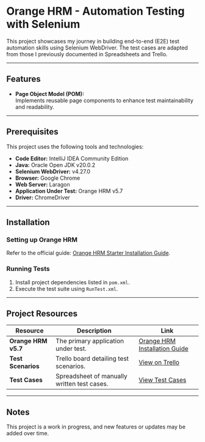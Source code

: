 # Orange HRM - Automation Testing with Selenium

This project showcases my journey in building end-to-end (E2E) test automation skills using Selenium WebDriver. The test cases are adapted from those I previously documented in Spreadsheets and Trello.

---

## Features

- **Page Object Model (POM):**  
  Implements reusable page components to enhance test maintainability and readability.

---

## Prerequisites

This project uses the following tools and technologies:

- **Code Editor:** IntelliJ IDEA Community Edition
- **Java:** Oracle Open JDK v20.0.2
- **Selenium WebDriver:** v4.27.0
- **Browser:** Google Chrome
- **Web Server:** Laragon
- **Application Under Test:** Orange HRM v5.7
- **Driver:** ChromeDriver

---

## Installation

### Setting up Orange HRM
Refer to the official guide: [Orange HRM Starter Installation Guide](https://starterhelp.orangehrm.com/hc/en-us/articles/5295915003666-OrangeHRM-Starter-Installation-Guide).

### Running Tests
1. Install project dependencies listed in `pom.xml`.
2. Execute the test suite using `RunTest.xml`.

---

## Project Resources

| **Resource**        | **Description**                                | **Link**                                                                                                                                            |  
|----------------------|------------------------------------------------|-----------------------------------------------------------------------------------------------------------------------------------------------------|  
| **Orange HRM v5.7** | The primary application under test.             | [Orange HRM Installation Guide](https://starterhelp.orangehrm.com/hc/en-us/articles/5295915003666-OrangeHRM-Starter-Installation-Guide)             |  
| **Test Scenarios**   | Trello board detailing test scenarios.         | [View on Trello](https://trello.com/invite/b/670f2e3a03f362e09e2abb63/ATTI78fe058e2b7c53a4dc9f7198a9f9980947A758DC/writing-test-scenarios-training) |  
| **Test Cases**       | Spreadsheet of manually written test cases.    | [View Test Cases](https://docs.google.com/spreadsheets/d/1_Be5xfs6CQ5xRMDp_2p4yimslOD6HNBFk2HHFUVuTjE/edit?usp=sharing)                             |  

---

## Notes

This project is a work in progress, and new features or updates may be added over time.  
